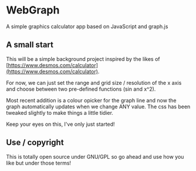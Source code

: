 # WebGraph
A simple graphics calculator app based on JavaScript and graph.js 


## A small start

This will be a simple background project inspired by the likes of [https://www.desmos.com/calculator](https://www.desmos.com/calculator).

For now, we can just set the range and grid size / resolution of the x axis and choose between two pre-defined functions (sin and x^2). 

Most recent addition is a colour opicker for the graph line and now the graph automatically updates when we change ANY value. The css has been tweaked slightly to make things a little tidier.

Keep your eyes on this, I've only just started!

## Use / copyright

This is totally open source under GNU/GPL so go ahead and use how you like but under those terms!